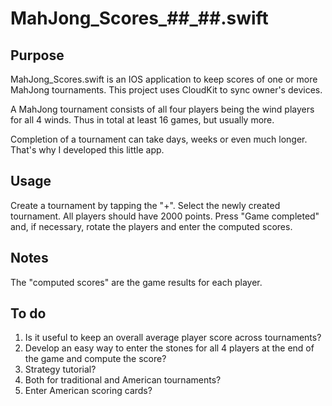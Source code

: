 # MahJong_Scores_##_##.swift

## Purpose

MahJong_Scores.swift is an IOS application to keep scores of one or more MahJong tournaments.
This project uses CloudKit to sync owner's devices.

A MahJong tournament consists of all four players being the wind players for all 4 winds. Thus in total at least 16 games, but usually more. 

Completion of a tournament can take days, weeks or even much longer. That's why I developed this little app.

## Usage

Create a tournament by tapping the "+". Select the newly created tournament. All players should have 2000 points. Press "Game completed" and, if necessary, rotate the players and enter the computed scores.

## Notes

The "computed scores" are the game results for each player.

## To do

1. Is it useful to keep an overall average player score across tournaments?
2. Develop an easy way to enter the stones for all 4 players at the end of the game and compute the score?
3. Strategy tutorial?
4. Both for traditional and American tournaments?
5. Enter American scoring cards?
